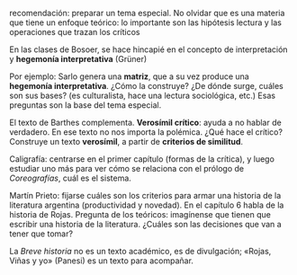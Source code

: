 recomendación: preparar un tema especial.
No olvidar que es una materia que tiene un enfoque teórico: lo importante son las hipótesis lectura y las operaciones que trazan los críticos

En las clases de Bosoer, se hace hincapié en el concepto de interpretación y **hegemonía interpretativa** (Grüner) 

Por ejemplo: Sarlo genera una **matriz**, que a su vez produce una **hegemonía interpretativa**. ¿Cómo la construye? ¿De dónde surge, cuáles son sus bases? (es culturalista, hace una lectura sociológica, etc.) Esas preguntas son la base del tema especial.

El texto de Barthes complementa. **Verosímil crítico**: ayuda a no hablar de verdadero. En ese texto no nos importa la polémica. ¿Qué hace el crítico? Construye un texto **verosímil**, a partir de **criterios de similitud**.

Caligrafía: centrarse en el primer capítulo (formas de la crítica), y luego estudiar uno más para ver cómo se relaciona con el prólogo de *Coreografías*, cuál es el sistema. 

Martín Prieto: fijarse cuáles son los criterios para armar una historia de la literatura argentina (productividad y novedad). En el capítulo 6 habla de la historia de Rojas. Pregunta de los teóricos: imagínense que tienen que escribir una historia de la literatura. ¿Cuáles son las decisiones que van a tener que tomar? 

La *Breve historia* no es un texto académico, es de divulgación; «Rojas, Viñas y yo» (Panesi) es un texto para acompañar. 